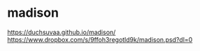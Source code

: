 # madison  
https://duchsuvaa.github.io/madison/  
https://www.dropbox.com/s/9ffoh3regotld9k/madison.psd?dl=0
